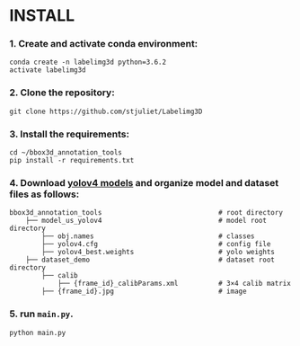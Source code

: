 # INSTALL

### 1. Create and activate conda environment:
```
conda create -n labelimg3d python=3.6.2
activate labelimg3d
```

### 2. Clone the repository:
```
git clone https://github.com/stjuliet/Labelimg3D
```

### 3. Install the requirements:
```
cd ~/bbox3d_annotation_tools
pip install -r requirements.txt
```

### 4. Download [yolov4 models](https://github.com/stjuliet/Labelimg3D/releases/tag/yolov4-model-highway) and organize model and dataset files as follows:
```
bbox3d_annotation_tools                             # root directory
    ├── model_us_yolov4                             # model root directory
        ├── obj.names                               # classes
        ├── yolov4.cfg                              # config file
        ├── yolov4_best.weights                     # yolo weights
    ├── dataset_demo                                # dataset root directory
        ├── calib
            ├── {frame_id}_calibParams.xml          # 3×4 calib matrix
        ├── {frame_id}.jpg                          # image
```

### 5. run `main.py`.
```
python main.py
```